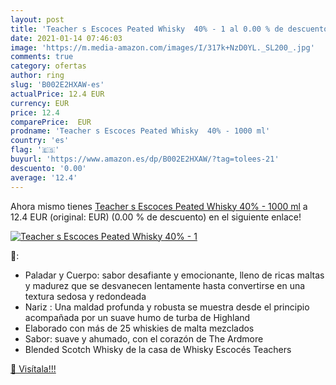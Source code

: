 ```yaml
---
layout: post
title: 'Teacher s Escoces Peated Whisky  40% - 1 al 0.00 % de descuento'
date: 2021-01-14 07:46:03
image: 'https://m.media-amazon.com/images/I/317k+NzD0YL._SL200_.jpg'
comments: true
category: ofertas
author: ring
slug: 'B002E2HXAW-es'
actualPrice: 12.4 EUR
currency: EUR
price: 12.4
comparePrice:  EUR
prodname: 'Teacher s Escoces Peated Whisky  40% - 1000 ml'
country: 'es'
flag: '🇪🇸'
buyurl: 'https://www.amazon.es/dp/B002E2HXAW/?tag=tolees-21'
descuento: '0.00'
average: '12.4'
---
```


Ahora mismo tienes [Teacher s Escoces Peated Whisky  40% - 1000 ml](https://www.amazon.es/dp/B002E2HXAW/?tag=tolees-21) a 12.4 EUR (original:  EUR) (0.00 %  de descuento) en el siguiente enlace!

[![Teacher s Escoces Peated Whisky  40% - 1](https://m.media-amazon.com/images/I/317k+NzD0YL._SL200_.jpg)](https://www.amazon.es/dp/B002E2HXAW/?tag=tolees-21)

🔎:

- Paladar y Cuerpo: sabor desafiante y emocionante, lleno de ricas maltas y madurez que se desvanecen lentamente hasta convertirse en una textura sedosa y redondeada
- Nariz : Una maldad profunda y robusta se muestra desde el principio acompañada por un suave humo de turba de Highland
- Elaborado con más de 25 whiskies de malta mezclados
- Sabor: suave y ahumado, con el corazón de The Ardmore
- Blended Scotch Whisky de la casa de Whisky Escocés Teachers

[🛒 Visítala!!!](https://www.amazon.es/dp/B002E2HXAW/?tag=tolees-21)
